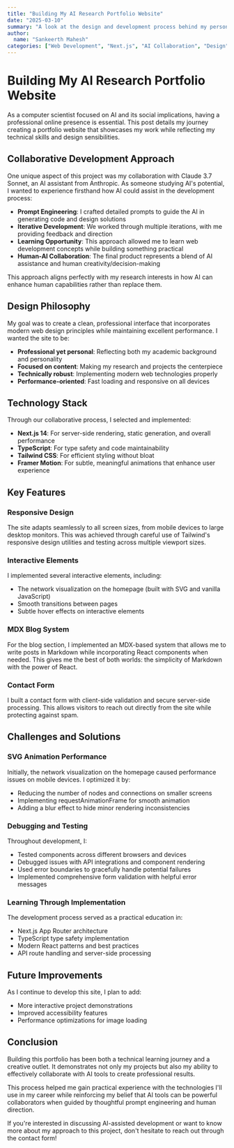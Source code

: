 ```yaml
---
title: "Building My AI Research Portfolio Website"
date: "2025-03-10"
summary: "A look at the design and development process behind my personal portfolio website, built through effective AI collaboration"
author:
  name: "Sankeerth Mahesh"
categories: ["Web Development", "Next.js", "AI Collaboration", "Design"]
---
```


# Building My AI Research Portfolio Website

As a computer scientist focused on AI and its social implications, having a professional online presence is essential. This post details my journey creating a portfolio website that showcases my work while reflecting my technical skills and design sensibilities.

## Collaborative Development Approach

One unique aspect of this project was my collaboration with Claude 3.7 Sonnet, an AI assistant from Anthropic. As someone studying AI's potential, I wanted to experience firsthand how AI could assist in the development process:

- **Prompt Engineering**: I crafted detailed prompts to guide the AI in generating code and design solutions
- **Iterative Development**: We worked through multiple iterations, with me providing feedback and direction
- **Learning Opportunity**: This approach allowed me to learn web development concepts while building something practical
- **Human-AI Collaboration**: The final product represents a blend of AI assistance and human creativity/decision-making

This approach aligns perfectly with my research interests in how AI can enhance human capabilities rather than replace them.

## Design Philosophy

My goal was to create a clean, professional interface that incorporates modern web design principles while maintaining excellent performance. I wanted the site to be:

- **Professional yet personal**: Reflecting both my academic background and personality
- **Focused on content**: Making my research and projects the centerpiece
- **Technically robust**: Implementing modern web technologies properly
- **Performance-oriented**: Fast loading and responsive on all devices

## Technology Stack

Through our collaborative process, I selected and implemented:

- **Next.js 14**: For server-side rendering, static generation, and overall performance
- **TypeScript**: For type safety and code maintainability
- **Tailwind CSS**: For efficient styling without bloat
- **Framer Motion**: For subtle, meaningful animations that enhance user experience

## Key Features

### Responsive Design
The site adapts seamlessly to all screen sizes, from mobile devices to large desktop monitors. This was achieved through careful use of Tailwind's responsive design utilities and testing across multiple viewport sizes.

### Interactive Elements
I implemented several interactive elements, including:
- The network visualization on the homepage (built with SVG and vanilla JavaScript)
- Smooth transitions between pages
- Subtle hover effects on interactive elements

### MDX Blog System
For the blog section, I implemented an MDX-based system that allows me to write posts in Markdown while incorporating React components when needed. This gives me the best of both worlds: the simplicity of Markdown with the power of React.

### Contact Form
I built a contact form with client-side validation and secure server-side processing. This allows visitors to reach out directly from the site while protecting against spam.

## Challenges and Solutions

### SVG Animation Performance
Initially, the network visualization on the homepage caused performance issues on mobile devices. I optimized it by:
- Reducing the number of nodes and connections on smaller screens
- Implementing requestAnimationFrame for smooth animation
- Adding a blur effect to hide minor rendering inconsistencies

### Debugging and Testing
Throughout development, I:
- Tested components across different browsers and devices
- Debugged issues with API integrations and component rendering
- Used error boundaries to gracefully handle potential failures
- Implemented comprehensive form validation with helpful error messages

### Learning Through Implementation
The development process served as a practical education in:
- Next.js App Router architecture
- TypeScript type safety implementation
- Modern React patterns and best practices
- API route handling and server-side processing

## Future Improvements

As I continue to develop this site, I plan to add:
- More interactive project demonstrations
- Improved accessibility features
- Performance optimizations for image loading

## Conclusion

Building this portfolio has been both a technical learning journey and a creative outlet. It demonstrates not only my projects but also my ability to effectively collaborate with AI tools to create professional results.

This process helped me gain practical experience with the technologies I'll use in my career while reinforcing my belief that AI tools can be powerful collaborators when guided by thoughtful prompt engineering and human direction.

If you're interested in discussing AI-assisted development or want to know more about my approach to this project, don't hesitate to reach out through the contact form!